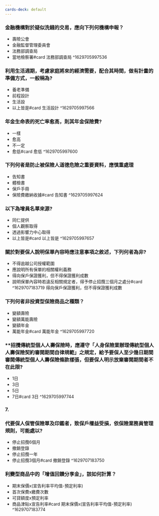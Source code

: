 ```yaml
---
cards-deck: default
---
```



### **金融機構對於疑似洗錢的交易，應向下列何機構申報？**
- 壽險公會
- 金融監督管理委員會
- 法務部調查局
- 當地檢察署#card
法務部調查局
^1629705997536


### **利用生活週期，考慮家庭將來的經濟需要，配合其時間，做有計畫的準備方式，一般稱為?**
- 養老準備
- 前程設計
- 生活設
- 以上皆是#card
生活設計
^1629705997566


### **年金生命表的死亡率愈高，則其年金保險費?**
- 一樣
- 愈高
- 不一定
- 愈低#card
愈低
^1629705997600



### **下列何者是防止被保險人道德危險之重要資料，應慎重處理**
- 告知書
- 體檢書
- 保戶手冊
- 保險費繳納收據#card
告知書
^1629705997624




### **以下為增員名單來源?**
- 同仁提供
- 個人觀察取得
- 透過影響力中心取得
- 以上皆是#card
以上皆是
^1629705997657




### **關於對要保人說明保單內容時應注意事項之敘述，下列何者為非?**
- 不得逾越公司授權範圍
- 應說明所有保單的相關權利義務
- 得向保戶保證獲利，但不得保證獲利成數
- 說明保單內容時若違反相關規定者，得予停止招攬三個月之處分#card
^1629707183719
得向保戶保證獲利，但不得保證獲利成數


### **下列何者非投資型保險商品之種類？**
- 變額壽險
- 變額萬能壽險
- 變額年金
- 萬能年金#card
萬能年金
^1629705997720



### **招攬傳統型個人人壽保險時，應遵守「人身保險業辦理傳統型個人人壽保險契約審閱期間自律規範」之規定，給予要保人至少幾日期間審閱傳統型個人人壽保險條款樣張，但要保人明示放棄審閱期間者不在此限?
- 1日
- 3日
- 5日
- 7日#card
 3日
^1629705997744
### **7.**

### **代要保人保管保險單及印鑑者，致保戶權益受損，依保險業務員管理規則，可能處以?**
- 停止招攬6個月
- 撤銷登錄
- 停止招攬一年
- 停止招攬3個月#card
撤銷登錄
^1629707183750


### **利變型商品中的「增值回饋分享金」，該如何計算？**
- 期末保價x(宣告利率平均值-預定利率)
- 首次保費x繳費次數
- 可貸額度x預定利率
- 商品津貼x宣告利率#card
期末保價x(宣告利率平均值-預定利率)
^1629707183774

